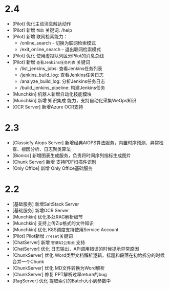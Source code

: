 # 2.4

* [Pilot] 优化主动消息触达动作
* [Pilot] 新增 `帮助` 关键词: /help
* [Pilot] 新增 联网检索能力：
  * /online_search - 切换为联网检索模式
  * /exit_online_search - 退出联网检索模式
* [Pilot] 优化 使用虚拟队列区分Pilot的消息总线
* [Pilot] 新增 `查看Jenkins任务列表` 关键词
  * /list_jenkins_jobs: 查看Jenkins任务列表
  * /jenkins_build_log: 查看Jenkins任务日志
  * /analyze_build_log: 分析Jenkins任务日志
  * /build_jenkins_pipeline: 构建Jenkins任务
* [Munchkin] 机器人新增自动化技能模块
* [Munchkin] 新增 知识集成 能力，支持自动化采集WeOps知识
* [OCR Server] 新增Azure OCR支持

# 2.3

* [Classicfy Aiops Server] 新增经典AIOPS算法服务，内置时序预测、异常检查、根因分析、日志聚类算法
* [Bionics] 新增图表生成服务，负责将时间序列指标生成图片
* [Chunk Server] 新增 支持PDF扫描件识别
* [Only Office] 新增 Only Office基础服务

# 2.2

* [基础服务] 新增SaltStack Server
* [基础服务] 新增OCR Server
* [Munchkin] 优化多处RAG解析细节
* [Munchkin] 支持上传Zip格式的文件知识
* [Munchkin] 优化  K8S调度支持使用Service Account
* [Pilot] Pilot新增 `/reset`关键词
* [ChatServer] 新增 `智谱AI公有云` 支持
* [ChatServer] 优化 日志输出，API调用错误的时候提示异常原因
* [ChunkServer] 优化 Word类型文档解析逻辑，标题和段落在初始拆分的时候合并一个Chunk
* [ChunkServer] 优化 MD文件转换为Word解析
* [ChunkServer] 修复 PPT解析过早return的bug
* [RagServer] 优化 提取索引的Batch大小到参数中
